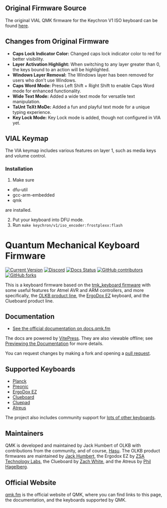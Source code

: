## Original Firmware Source

The original VIAL QMK firmware for the Keychron V1 ISO keyboard can be found [here](https://github.com/vial-kb/vial-qmk/keyboards/keychron/v1).

## Changes from Original Firmware

-   **Caps Lock Indicator Color:** Changed caps lock indicator color to red for better visibility.
-   **Layer Activation Highlight:** When switching to any layer greater than 0, the keys bound to an action will be highlighted.
-   **Windows Layer Removal:** The Windows layer has been removed for users who don't use Windows.
-   **Caps Word Mode:** Press Left Shift + Right Shift to enable Caps Word mode for enhanced functionality.
-   **Wide Text Mode:** Added a wide text mode for versatile text manipulation.
-   **TaUnt TeXt MoDe:** Added a fun and playful text mode for a unique typing experience.
-   **Key Lock Mode:** Key Lock mode is added, though not configured in VIA yet.

## VIAL Keymap

The VIA keymap includes various features on layer 1, such as media keys and volume control.

### Installation

1. Make sure

- dfu-util
- gcc-arm-embedded
- qmk

are installed.

2. Put your keyboard into DFU mode.
3. Run `make keychron/v1/iso_encoder:frostplexx:flash`


# Quantum Mechanical Keyboard Firmware

[![Current Version](https://img.shields.io/github/tag/qmk/qmk_firmware.svg)](https://github.com/qmk/qmk_firmware/tags)
[![Discord](https://img.shields.io/discord/440868230475677696.svg)](https://discord.gg/qmk)
[![Docs Status](https://img.shields.io/badge/docs-ready-orange.svg)](https://docs.qmk.fm)
[![GitHub contributors](https://img.shields.io/github/contributors/qmk/qmk_firmware.svg)](https://github.com/qmk/qmk_firmware/pulse/monthly)
[![GitHub forks](https://img.shields.io/github/forks/qmk/qmk_firmware.svg?style=social&label=Fork)](https://github.com/qmk/qmk_firmware/)

This is a keyboard firmware based on the [tmk\_keyboard firmware](https://github.com/tmk/tmk_keyboard) with some useful features for Atmel AVR and ARM controllers, and more specifically, the [OLKB product line](https://olkb.com), the [ErgoDox EZ](https://ergodox-ez.com) keyboard, and the Clueboard product line.

## Documentation

* [See the official documentation on docs.qmk.fm](https://docs.qmk.fm)

The docs are powered by [VitePress](https://vitepress.dev/). They are also viewable offline; see [Previewing the Documentation](https://docs.qmk.fm/#/contributing?id=previewing-the-documentation) for more details.

You can request changes by making a fork and opening a [pull request](https://github.com/qmk/qmk_firmware/pulls).

## Supported Keyboards

* [Planck](/keyboards/planck/)
* [Preonic](/keyboards/preonic/)
* [ErgoDox EZ](/keyboards/ergodox_ez/)
* [Clueboard](/keyboards/clueboard/)
* [Cluepad](/keyboards/clueboard/17/)
* [Atreus](/keyboards/atreus/)

The project also includes community support for [lots of other keyboards](/keyboards/).

## Maintainers

QMK is developed and maintained by Jack Humbert of OLKB with contributions from the community, and of course, [Hasu](https://github.com/tmk). The OLKB product firmwares are maintained by [Jack Humbert](https://github.com/jackhumbert), the Ergodox EZ by [ZSA Technology Labs](https://github.com/zsa), the Clueboard by [Zach White](https://github.com/skullydazed), and the Atreus by [Phil Hagelberg](https://github.com/technomancy).

## Official Website

[qmk.fm](https://qmk.fm) is the official website of QMK, where you can find links to this page, the documentation, and the keyboards supported by QMK.
